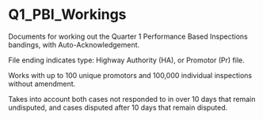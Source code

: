 # Q1_PBI_Workings
Documents for working out the Quarter 1 Performance Based Inspections bandings, with Auto-Acknowledgement.

File ending indicates type: Highway Authority (HA), or Promotor (Pr) file.

Works with up to 100 unique promotors and 100,000 individual inspections without amendment.

Takes into account both cases not responded to in over 10 days that remain undisputed, and cases disputed after 10 days that remain disputed.
